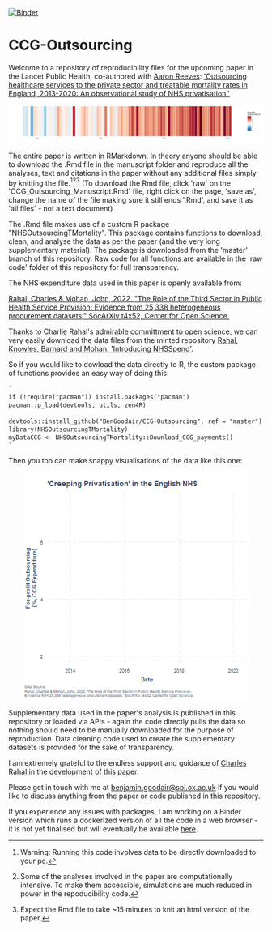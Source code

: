 [![Binder](https://mybinder.org/badge_logo.svg)](https://mybinder.org/v2/gh/BenGoodair/CCG-Outsourcing-Binder/HEAD)
# CCG-Outsourcing
Welcome to a repository of reproducibility files for the upcoming paper in the Lancet Public Health, co-authored with [Aaron Reeves](https://aaronreeves.org/): ['Outsourcing healthcare services to the private sector and treatable mortality rates in England, 2013-2020: An observational study of NHS privatisation.'](https://www.thelancet.com/journals/lanpub/article/PIIS2468-2667(22)00133-5/fulltext) 

<p align="center">
  <img src="https://raw.githubusercontent.com/BenGoodair/CCG-Outsourcing/main/Interactive%20Plots/scrollwarmstill.jpg"  />
</p>

The entire paper is written in RMarkdown. In theory anyone should be able to download the .Rmd file in the manuscript folder and reproduce all the analyses, text and citations in the paper without any additional files simply by knitting the file.[^1][^2][^3] (To download the Rmd file, click 'raw' on the 'CCG_Outsourcing_Manuscript.Rmd' file, right click on the page, 'save as', change the name of the file making sure it still ends '.Rmd', and save it as 'all files' - not a text document)

The .Rmd file makes use of a custom R package "NHSOutsourcingTMortality". This package contains functions to download, clean, and analyse the data as per the paper (and the very long supplementary material). The package is downloaded from the 'master' branch of this repository. Raw code for all functions are available in the 'raw code' folder of this repository for full transparency.

The NHS expenditure data used in this paper is openly available from:

[Rahal, Charles & Mohan, John, 2022. "The Role of the Third Sector in Public Health Service Provision: Evidence from 25,338 heterogeneous procurement datasets," SocArXiv t4x52, Center for Open Science.](https://ideas.repec.org/p/osf/socarx/t4x52.html)

Thanks to Charlie Rahal's admirable committment to open science, we can very easily download the data files from the minted repository [Rahal, Knowles, Barnard and Mohan, 'Introducing NHSSpend'](https://zenodo.org/record/5054717).

So if you would like to dowload the data directly to R, the custom package of functions provides an easy way of doing this:

    ` 
    if (!require("pacman")) install.packages("pacman")
    pacman::p_load(devtools, utils, zen4R)
        
    devtools::install_github("BenGoodair/CCG-Outsourcing", ref = "master")
    library(NHSOutsourcingTMortality)
    myDataCCG <- NHSOutsourcingTMortality::Download_CCG_payments() 
    `
Then you too can make snappy visualisations of the data like this one:

<p align="center">
  <img src="https://github.com/BenGoodair/CCG-Outsourcing/blob/main/Interactive%20Plots/NHS_creeping_gif.gif" alt="animated" />
</p>


Supplementary data used in the paper's analysis is published in this repository or loaded via APIs - again the code directly pulls the data so nothing should need to be manually downloaded for the purpose of reproduction. Data cleaning code used to create the supplementary datasets is provided for the sake of transparency.

I am extremely grateful to the endless support and guidance of [Charles Rahal](https://crahal.github.io/) in the development of this paper.

Please get in touch with me at benjamin.goodair@spi.ox.ac.uk if you would like to discuss anything from the paper or code published in this repository.

If you experience any issues with packages, I am working on a Binder version which runs a dockerized version of all the code in a web browser - it is not yet finalised but will eventually be available [here](https://github.com/BenGoodair/CCG-Outsourcing-Binder).



[^1]: Warning: Running this code involves data to be directly downloaded to your pc. 
[^2]: Some of the analyses involved in the paper are computationally intensive. To make them accessible, simulations are much reduced in power in the repoducibility code. 
[^3]: Expect the Rmd file to take ~15 minutes to knit an html version of the paper.
